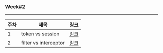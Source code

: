 ### Week#2

---

|주차|제목|링크|
|---|---|---|
|1|token vs session|[링크](https://velog.io/@heoseungyeon/Session-vs-Token)|
|2|filter vs interceptor|[링크](https://velog.io/@heoseungyeon/Filter%EC%99%80-Interceptor)|
